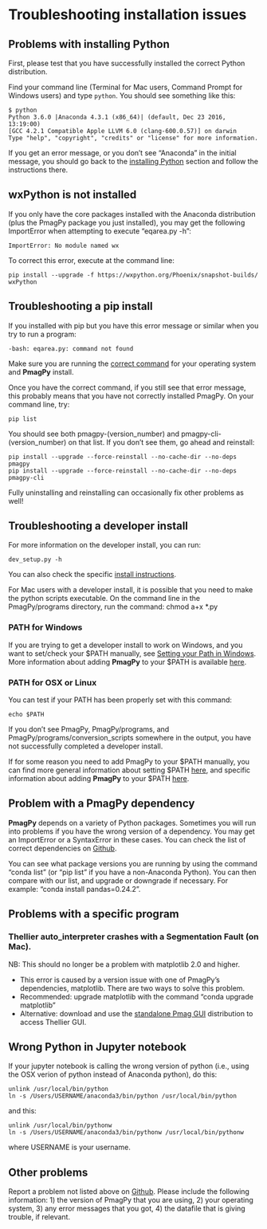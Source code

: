 # Troubleshooting installation issues

## Problems with installing Python

First, please test that you have successfully installed the correct
Python distribution.

Find your command line (Terminal for Mac users, Command Prompt for
Windows users) and type `python`. You should see something like this:

```
$ python
Python 3.6.0 |Anaconda 4.3.1 (x86_64)| (default, Dec 23 2016, 13:19:00)
[GCC 4.2.1 Compatible Apple LLVM 6.0 (clang-600.0.57)] on darwin
Type "help", "copyright", "credits" or "license" for more information.
```

If you get an error message, or you don’t see “Anaconda” in the initial
message, you should go back to the [installing
Python](#getting_python) section and follow the instructions there.

## wxPython is not installed

If you only have the core packages installed with the Anaconda
distribution (plus the PmagPy package you just installed), you may get
the following ImportError when attempting to execute “eqarea.py -h”:

```
ImportError: No module named wx
```

To correct this error, execute at the command line:

```
pip install --upgrade -f https://wxpython.org/Phoenix/snapshot-builds/ wxPython
```

## Troubleshooting a pip install

If you installed with pip but you have this error message or similar
when you try to run a program:

```
-bash: eqarea.py: command not found
```

Make sure you are running the [correct command](#which_command) for
your operating system and **PmagPy** install.

Once you have the correct command, if you still see that error message,
this probably means that you have not correctly installed PmagPy. On
your command line, try:

```
pip list
```

You should see both pmagpy-(version_number) and
pmagpy-cli-(version_number) on that list. If you don’t see them, go
ahead and reinstall:

```
pip install --upgrade --force-reinstall --no-cache-dir --no-deps pmagpy
pip install --upgrade --force-reinstall --no-cache-dir --no-deps pmagpy-cli
```

Fully uninstalling and reinstalling can occasionally fix other problems
as well!

## Troubleshooting a developer install

For more information on the developer install, you can run:

```
dev_setup.py -h
```

You can also check the specific [install
instructions](#getting_python).

For Mac users with a developer install, it is possible that you need to
make the python scripts executable. On the command line in the
PmagPy/programs directory, run the command: chmod a+x \*.py

### PATH for Windows

If you are trying to get a developer install to work on Windows, and you
want to set/check your \$PATH manually, see [Setting your Path in
Windows](http://www.mathworks.com/matlabcentral/answers/94933-how-do-i-set-my-system-path-under-windows).
More information about adding **PmagPy** to your \$PATH is available
[here](#setting_path).

### PATH for OSX or Linux

You can test if your PATH has been properly set with this command:

```
echo $PATH
```

If you don’t see PmagPy, PmagPy/programs, and
PmagPy/programs/conversion_scripts somewhere in the output, you have not
successfully completed a developer install.

If for some reason you need to add PmagPy to your \$PATH manually, you
can find more general information about setting \$PATH
[here](https://stackoverflow.com/questions/14637979/how-to-permanently-set-path-on-linux-unix),
and specific information about adding **PmagPy** to your \$PATH
[here](#setting_path).


## Problem with a PmagPy dependency

**PmagPy** depends on a variety of Python packages. Sometimes you will
run into problems if you have the wrong version of a dependency. You may
get an ImportError or a SyntaxError in these cases. You can check the
list of correct dependencies on
[Github](https://github.com/PmagPy/PmagPy/blob/master/environment.yml).

You can see what package versions you are running by using the command
“conda list” (or “pip list” if you have a non-Anaconda Python). You can
then compare with our list, and upgrade or downgrade if necessary. For
example: “conda install pandas=0.24.2”.

## Problems with a specific program

### Thellier auto_interpreter crashes with a Segmentation Fault (on Mac).

NB: This should no longer be a problem with matplotlib 2.0 and higher.

- This error is caused by a version issue with one of PmagPy’s
  dependencies, matplotlib. There are two ways to solve this problem.
- Recommended: upgrade matplotlib with the command “conda upgrade
  matplotlib”
- Alternative: download and use the [standalone Pmag
  GUI](#standalone) distribution to access Thellier GUI.

## Wrong Python in Jupyter notebook

If your jupyter notebook is calling the wrong version of python (i.e.,
using the OSX verion of python instead of Anaconda python), do this:

```
unlink /usr/local/bin/python
ln -s /Users/USERNAME/anaconda3/bin/python /usr/local/bin/python
```

and this:

```
unlink /usr/local/bin/pythonw
ln -s /Users/USERNAME/anaconda3/bin/pythonw /usr/local/bin/pythonw
```

where USERNAME is your username.


## Other problems

Report a problem not listed above on
[Github](https://github.com/PmagPy/PmagPy/issues/new). 
Please include the following information: 1) the
version of PmagPy that you are using, 2) your operating system, 3) any
error messages that you got, 4) the datafile that is giving trouble, if
relevant.
